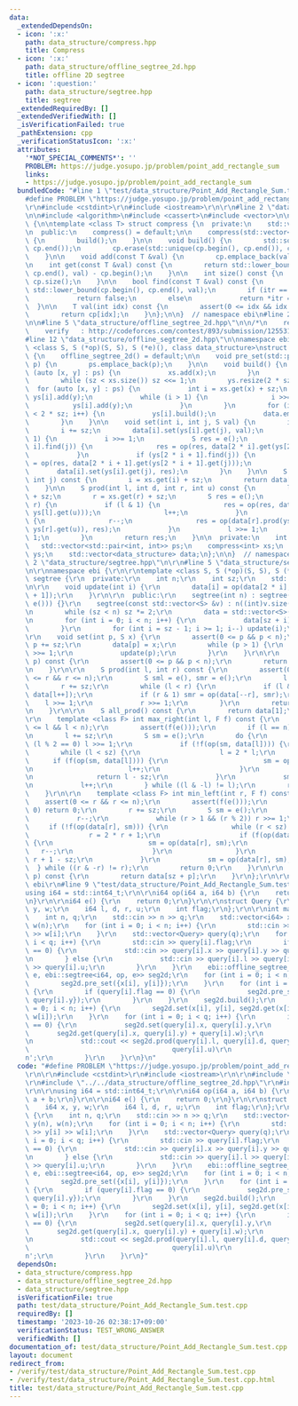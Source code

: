 ```yaml
---
data:
  _extendedDependsOn:
  - icon: ':x:'
    path: data_structure/compress.hpp
    title: Compress
  - icon: ':x:'
    path: data_structure/offline_segtree_2d.hpp
    title: offline 2D segtree
  - icon: ':question:'
    path: data_structure/segtree.hpp
    title: segtree
  _extendedRequiredBy: []
  _extendedVerifiedWith: []
  _isVerificationFailed: true
  _pathExtension: cpp
  _verificationStatusIcon: ':x:'
  attributes:
    '*NOT_SPECIAL_COMMENTS*': ''
    PROBLEM: https://judge.yosupo.jp/problem/point_add_rectangle_sum
    links:
    - https://judge.yosupo.jp/problem/point_add_rectangle_sum
  bundledCode: "#line 1 \"test/data_structure/Point_Add_Rectangle_Sum.test.cpp\"\n\
    #define PROBLEM \"https://judge.yosupo.jp/problem/point_add_rectangle_sum\"\r\n\
    \r\n#include <cstdint>\r\n#include <iostream>\r\n\r\n#line 2 \"data_structure/compress.hpp\"\
    \n\n#include <algorithm>\n#include <cassert>\n#include <vector>\n\nnamespace ebi\
    \ {\n\ntemplate <class T> struct compress {\n  private:\n    std::vector<T> cp;\n\
    \n  public:\n    compress() = default;\n\n    compress(std::vector<T> cp) : cp(cp)\
    \ {\n        build();\n    }\n\n    void build() {\n        std::sort(cp.begin(),\
    \ cp.end());\n        cp.erase(std::unique(cp.begin(), cp.end()), cp.end());\n\
    \    }\n\n    void add(const T &val) {\n        cp.emplace_back(val);\n    }\n\
    \n    int get(const T &val) const {\n        return std::lower_bound(cp.begin(),\
    \ cp.end(), val) - cp.begin();\n    }\n\n    int size() const {\n        return\
    \ cp.size();\n    }\n\n    bool find(const T &val) const {\n        auto itr =\
    \ std::lower_bound(cp.begin(), cp.end(), val);\n        if (itr == cp.end())\n\
    \            return false;\n        else\n            return *itr == val;\n  \
    \  }\n\n    T val(int idx) const {\n        assert(0 <= idx && idx < (int)cp.size());\n\
    \        return cp[idx];\n    }\n};\n\n}  // namespace ebi\n#line 2 \"data_structure/offline_segtree_2d.hpp\"\
    \n\n#line 5 \"data_structure/offline_segtree_2d.hpp\"\n\n/*\n    reference: https://blog.hamayanhamayan.com/entry/2017/12/09/015937\n\
    \    verify   : http://codeforces.com/contest/893/submission/125531718\n*/\n\n\
    #line 12 \"data_structure/offline_segtree_2d.hpp\"\n\nnamespace ebi {\n\ntemplate\
    \ <class S, S (*op)(S, S), S (*e)(), class data_structure>\nstruct offline_segtree_2d\
    \ {\n    offline_segtree_2d() = default;\n\n    void pre_set(std::pair<int, int>\
    \ p) {\n        ps.emplace_back(p);\n    }\n\n    void build() {\n        for\
    \ (auto [x, y] : ps) {\n            xs.add(x);\n        }\n        xs.build();\n\
    \        while (sz < xs.size()) sz <<= 1;\n        ys.resize(2 * sz);\n      \
    \  for (auto [x, y] : ps) {\n            int i = xs.get(x) + sz;\n           \
    \ ys[i].add(y);\n            while (i > 1) {\n                i >>= 1;\n     \
    \           ys[i].add(y);\n            }\n        }\n        for (int i = 0; i\
    \ < 2 * sz; i++) {\n            ys[i].build();\n            data.emplace_back(data_structure(ys[i].size()));\n\
    \        }\n    }\n\n    void set(int i, int j, S val) {\n        i = xs.get(i);\n\
    \        i += sz;\n        data[i].set(ys[i].get(j), val);\n        while (i >\
    \ 1) {\n            i >>= 1;\n            S res = e();\n            if (ys[2 *\
    \ i].find(j)) {\n                res = op(res, data[2 * i].get(ys[2 * i].get(j)));\n\
    \            }\n            if (ys[2 * i + 1].find(j)) {\n                res\
    \ = op(res, data[2 * i + 1].get(ys[2 * i + 1].get(j)));\n            }\n     \
    \       data[i].set(ys[i].get(j), res);\n        }\n    }\n\n    S get(int i,\
    \ int j) const {\n        i = xs.get(i) + sz;\n        return data[i].get(ys[i].get(j));\n\
    \    }\n\n    S prod(int l, int d, int r, int u) const {\n        l = xs.get(l)\
    \ + sz;\n        r = xs.get(r) + sz;\n        S res = e();\n        while (l <\
    \ r) {\n            if (l & 1) {\n                res = op(res, data[l].prod(ys[l].get(d),\
    \ ys[l].get(u)));\n                l++;\n            }\n            if (r & 1)\
    \ {\n                r--;\n                res = op(data[r].prod(ys[r].get(d),\
    \ ys[r].get(u)), res);\n            }\n            l >>= 1;\n            r >>=\
    \ 1;\n        }\n        return res;\n    }\n\n  private:\n    int sz = 1;\n \
    \   std::vector<std::pair<int, int>> ps;\n    compress<int> xs;\n    std::vector<compress<int>>\
    \ ys;\n    std::vector<data_structure> data;\n};\n\n}  // namespace ebi\n#line\
    \ 2 \"data_structure/segtree.hpp\"\n\r\n#line 5 \"data_structure/segtree.hpp\"\
    \n\r\nnamespace ebi {\r\n\r\ntemplate <class S, S (*op)(S, S), S (*e)()> struct\
    \ segtree {\r\n  private:\r\n    int n;\r\n    int sz;\r\n    std::vector<S> data;\r\
    \n\r\n    void update(int i) {\r\n        data[i] = op(data[2 * i], data[2 * i\
    \ + 1]);\r\n    }\r\n\r\n  public:\r\n    segtree(int n) : segtree(std::vector<S>(n,\
    \ e())) {}\r\n    segtree(const std::vector<S> &v) : n((int)v.size()), sz(1) {\r\
    \n        while (sz < n) sz *= 2;\r\n        data = std::vector<S>(2 * sz, e());\r\
    \n        for (int i = 0; i < n; i++) {\r\n            data[sz + i] = v[i];\r\n\
    \        }\r\n        for (int i = sz - 1; i >= 1; i--) update(i);\r\n    }\r\n\
    \r\n    void set(int p, S x) {\r\n        assert(0 <= p && p < n);\r\n       \
    \ p += sz;\r\n        data[p] = x;\r\n        while (p > 1) {\r\n            p\
    \ >>= 1;\r\n            update(p);\r\n        }\r\n    }\r\n\r\n    S get(int\
    \ p) const {\r\n        assert(0 <= p && p < n);\r\n        return data[p + sz];\r\
    \n    }\r\n\r\n    S prod(int l, int r) const {\r\n        assert(0 <= l && l\
    \ <= r && r <= n);\r\n        S sml = e(), smr = e();\r\n        l += sz;\r\n\
    \        r += sz;\r\n        while (l < r) {\r\n            if (l & 1) sml = op(sml,\
    \ data[l++]);\r\n            if (r & 1) smr = op(data[--r], smr);\r\n        \
    \    l >>= 1;\r\n            r >>= 1;\r\n        }\r\n        return op(sml, smr);\r\
    \n    }\r\n\r\n    S all_prod() const {\r\n        return data[1];\r\n    }\r\n\
    \r\n    template <class F> int max_right(int l, F f) const {\r\n        assert(0\
    \ <= l && l < n);\r\n        assert(f(e()));\r\n        if (l == n) return n;\r\
    \n        l += sz;\r\n        S sm = e();\r\n        do {\r\n            while\
    \ (l % 2 == 0) l >>= 1;\r\n            if (!f(op(sm, data[l]))) {\r\n        \
    \        while (l < sz) {\r\n                    l = 2 * l;\r\n              \
    \      if (f(op(sm, data[l]))) {\r\n                        sm = op(sm, data[l]);\r\
    \n                        l++;\r\n                    }\r\n                }\r\
    \n                return l - sz;\r\n            }\r\n            sm = op(sm, data[l]);\r\
    \n            l++;\r\n        } while ((l & -l) != l);\r\n        return n;\r\n\
    \    }\r\n\r\n    template <class F> int min_left(int r, F f) const {\r\n    \
    \    assert(0 <= r && r <= n);\r\n        assert(f(e()));\r\n        if (r ==\
    \ 0) return 0;\r\n        r += sz;\r\n        S sm = e();\r\n        do {\r\n\
    \            r--;\r\n            while (r > 1 && (r % 2)) r >>= 1;\r\n       \
    \     if (!f(op(data[r], sm))) {\r\n                while (r < sz) {\r\n     \
    \               r = 2 * r + 1;\r\n                    if (f(op(data[r], sm)))\
    \ {\r\n                        sm = op(data[r], sm);\r\n                     \
    \   r--;\r\n                    }\r\n                }\r\n                return\
    \ r + 1 - sz;\r\n            }\r\n            sm = op(data[r], sm);\r\n      \
    \  } while ((r & -r) != r);\r\n        return 0;\r\n    }\r\n\r\n    S operator[](int\
    \ p) const {\r\n        return data[sz + p];\r\n    }\r\n};\r\n\r\n}  // namespace\
    \ ebi\r\n#line 9 \"test/data_structure/Point_Add_Rectangle_Sum.test.cpp\"\n\r\n\
    using i64 = std::int64_t;\r\n\r\ni64 op(i64 a, i64 b) {\r\n    return a + b;\r\
    \n}\r\n\r\ni64 e() {\r\n    return 0;\r\n}\r\n\r\nstruct Query {\r\n    i64 x,\
    \ y, w;\r\n    i64 l, d, r, u;\r\n    int flag;\r\n};\r\n\r\nint main() {\r\n\
    \    int n, q;\r\n    std::cin >> n >> q;\r\n    std::vector<i64> x(n), y(n),\
    \ w(n);\r\n    for (int i = 0; i < n; i++) {\r\n        std::cin >> x[i] >> y[i]\
    \ >> w[i];\r\n    }\r\n    std::vector<Query> query(q);\r\n    for (int i = 0;\
    \ i < q; i++) {\r\n        std::cin >> query[i].flag;\r\n        if (query[i].flag\
    \ == 0) {\r\n            std::cin >> query[i].x >> query[i].y >> query[i].w;\r\
    \n        } else {\r\n            std::cin >> query[i].l >> query[i].d >> query[i].r\
    \ >> query[i].u;\r\n        }\r\n    }\r\n    ebi::offline_segtree_2d<i64, op,\
    \ e, ebi::segtree<i64, op, e>> seg2d;\r\n    for (int i = 0; i < n; i++) {\r\n\
    \        seg2d.pre_set({x[i], y[i]});\r\n    }\r\n    for (int i = 0; i < q; i++)\
    \ {\r\n        if (query[i].flag == 0) {\r\n            seg2d.pre_set({query[i].x,\
    \ query[i].y});\r\n        }\r\n    }\r\n    seg2d.build();\r\n    for (int i\
    \ = 0; i < n; i++) {\r\n        seg2d.set(x[i], y[i], seg2d.get(x[i], y[i]) +\
    \ w[i]);\r\n    }\r\n    for (int i = 0; i < q; i++) {\r\n        if (query[i].flag\
    \ == 0) {\r\n            seg2d.set(query[i].x, query[i].y,\r\n               \
    \       seg2d.get(query[i].x, query[i].y) + query[i].w);\r\n        } else {\r\
    \n            std::cout << seg2d.prod(query[i].l, query[i].d, query[i].r,\r\n\
    \                                    query[i].u)\r\n                      << '\\\
    n';\r\n        }\r\n    }\r\n}\n"
  code: "#define PROBLEM \"https://judge.yosupo.jp/problem/point_add_rectangle_sum\"\
    \r\n\r\n#include <cstdint>\r\n#include <iostream>\r\n\r\n#include \"../../data_structure/compress.hpp\"\
    \r\n#include \"../../data_structure/offline_segtree_2d.hpp\"\r\n#include \"../../data_structure/segtree.hpp\"\
    \r\n\r\nusing i64 = std::int64_t;\r\n\r\ni64 op(i64 a, i64 b) {\r\n    return\
    \ a + b;\r\n}\r\n\r\ni64 e() {\r\n    return 0;\r\n}\r\n\r\nstruct Query {\r\n\
    \    i64 x, y, w;\r\n    i64 l, d, r, u;\r\n    int flag;\r\n};\r\n\r\nint main()\
    \ {\r\n    int n, q;\r\n    std::cin >> n >> q;\r\n    std::vector<i64> x(n),\
    \ y(n), w(n);\r\n    for (int i = 0; i < n; i++) {\r\n        std::cin >> x[i]\
    \ >> y[i] >> w[i];\r\n    }\r\n    std::vector<Query> query(q);\r\n    for (int\
    \ i = 0; i < q; i++) {\r\n        std::cin >> query[i].flag;\r\n        if (query[i].flag\
    \ == 0) {\r\n            std::cin >> query[i].x >> query[i].y >> query[i].w;\r\
    \n        } else {\r\n            std::cin >> query[i].l >> query[i].d >> query[i].r\
    \ >> query[i].u;\r\n        }\r\n    }\r\n    ebi::offline_segtree_2d<i64, op,\
    \ e, ebi::segtree<i64, op, e>> seg2d;\r\n    for (int i = 0; i < n; i++) {\r\n\
    \        seg2d.pre_set({x[i], y[i]});\r\n    }\r\n    for (int i = 0; i < q; i++)\
    \ {\r\n        if (query[i].flag == 0) {\r\n            seg2d.pre_set({query[i].x,\
    \ query[i].y});\r\n        }\r\n    }\r\n    seg2d.build();\r\n    for (int i\
    \ = 0; i < n; i++) {\r\n        seg2d.set(x[i], y[i], seg2d.get(x[i], y[i]) +\
    \ w[i]);\r\n    }\r\n    for (int i = 0; i < q; i++) {\r\n        if (query[i].flag\
    \ == 0) {\r\n            seg2d.set(query[i].x, query[i].y,\r\n               \
    \       seg2d.get(query[i].x, query[i].y) + query[i].w);\r\n        } else {\r\
    \n            std::cout << seg2d.prod(query[i].l, query[i].d, query[i].r,\r\n\
    \                                    query[i].u)\r\n                      << '\\\
    n';\r\n        }\r\n    }\r\n}"
  dependsOn:
  - data_structure/compress.hpp
  - data_structure/offline_segtree_2d.hpp
  - data_structure/segtree.hpp
  isVerificationFile: true
  path: test/data_structure/Point_Add_Rectangle_Sum.test.cpp
  requiredBy: []
  timestamp: '2023-10-26 02:38:17+09:00'
  verificationStatus: TEST_WRONG_ANSWER
  verifiedWith: []
documentation_of: test/data_structure/Point_Add_Rectangle_Sum.test.cpp
layout: document
redirect_from:
- /verify/test/data_structure/Point_Add_Rectangle_Sum.test.cpp
- /verify/test/data_structure/Point_Add_Rectangle_Sum.test.cpp.html
title: test/data_structure/Point_Add_Rectangle_Sum.test.cpp
---
```


